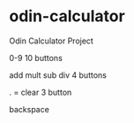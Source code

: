 # odin-calculator

Odin Calculator Project

0-9 10 buttons

add mult sub div 4 buttons

. = clear 3 button

backspace
